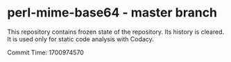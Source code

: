 # perl-mime-base64 - master branch

This repository contains frozen state of the repository.
Its history is cleared. It is used only for static code
analysis with Codacy.

Commit Time: 1700974570